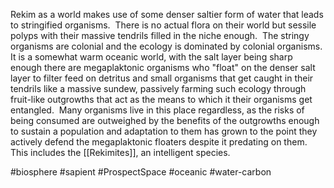 Rekim as a world makes use of some denser saltier form of water that leads to stringified organisms.  There is no actual flora on their world but sessile polyps with their massive tendrils filled in the niche enough.  The stringy organisms are colonial and the ecology is dominated by colonial organisms.  It is a somewhat warm oceanic world, with the salt layer being sharp enough there are megaplaktonic organisms who "float" on the denser salt layer to filter feed on detritus and small organisms that get caught in their tendrils like a massive sundew, passively farming such ecology through fruit-like outgrowths that act as the means to which it their organisms get entangled.  Many organisms live in this place regardless, as the risks of being consumed are outweighed by the benefits of the outgrowths enough to sustain a population and adaptation to them has grown to the point they actively defend the megaplaktonic floaters despite it predating on them.  This includes the [[Rekimites]], an intelligent species.

#biosphere 
#sapient 
#ProspectSpace 
#oceanic 
#water-carbon 

